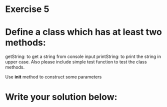 # Exercise 5
# Define a class which has at least two methods:
getString: to get a string from console input
printString: to print the string in upper case.
Also please include simple test function to test the class methods.

Use __init__ method to construct some parameters



# Write your solution below:
